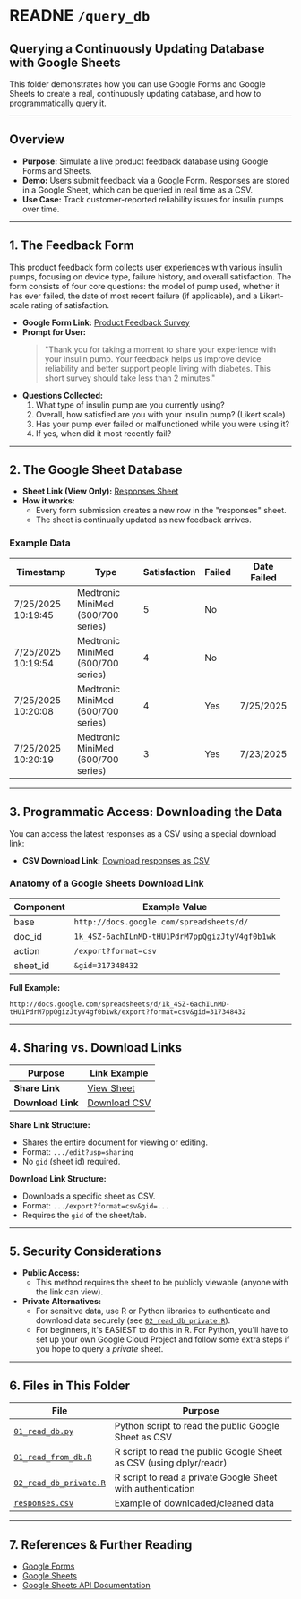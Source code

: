 # READNE `/query_db`

## Querying a Continuously Updating Database with Google Sheets

This folder demonstrates how you can use Google Forms and Google Sheets to create a real, continuously updating database, and how to programmatically query it.

---

## Overview

- **Purpose:** Simulate a live product feedback database using Google Forms and Sheets.
- **Demo:** Users submit feedback via a Google Form. Responses are stored in a Google Sheet, which can be queried in real time as a CSV.
- **Use Case:** Track customer-reported reliability issues for insulin pumps over time.

---

## 1. The Feedback Form

This product feedback form collects user experiences with various insulin pumps, focusing on device type, failure history, and overall satisfaction. The form consists of four core questions: the model of pump used, whether it has ever failed, the date of most recent failure (if applicable), and a Likert-scale rating of satisfaction. 

- **Google Form Link:** [Product Feedback Survey](https://forms.gle/KcAkbKWzXJy79tXM8)
- **Prompt for User:**
  > "Thank you for taking a moment to share your experience with your insulin pump. Your feedback helps us improve device reliability and better support people living with diabetes. This short survey should take less than 2 minutes."
- **Questions Collected:**
  1. What type of insulin pump are you currently using?
  2. Overall, how satisfied are you with your insulin pump? (Likert scale)
  3. Has your pump ever failed or malfunctioned while you were using it?
  4. If yes, when did it most recently fail?

---

## 2. The Google Sheet Database

- **Sheet Link (View Only):** [Responses Sheet](https://docs.google.com/spreadsheets/d/1k_4SZ-6achILnMD-tHU1PdrM7ppQgizJtyV4gf0b1wk/edit?usp=sharing)
- **How it works:**
  - Every form submission creates a new row in the "responses" sheet.
  - The sheet is continually updated as new feedback arrives.

### Example Data

| Timestamp         | Type                              | Satisfaction | Failed | Date Failed |
|-------------------|-----------------------------------|--------------|--------|-------------|
| 7/25/2025 10:19:45| Medtronic MiniMed (600/700 series)| 5            | No     |             |
| 7/25/2025 10:19:54| Medtronic MiniMed (600/700 series)| 4            | No     |             |
| 7/25/2025 10:20:08| Medtronic MiniMed (600/700 series)| 4            | Yes    | 7/25/2025   |
| 7/25/2025 10:20:19| Medtronic MiniMed (600/700 series)| 3            | Yes    | 7/23/2025   |

---

## 3. Programmatic Access: Downloading the Data

You can access the latest responses as a CSV using a special download link:

- **CSV Download Link:**
  [Download responses as CSV](http://docs.google.com/spreadsheets/d/1k_4SZ-6achILnMD-tHU1PdrM7ppQgizJtyV4gf0b1wk/export?format=csv&gid=317348432)

### Anatomy of a Google Sheets Download Link

| Component | Example Value |
|-----------|--------------|
| base      | `http://docs.google.com/spreadsheets/d/` |
| doc_id    | `1k_4SZ-6achILnMD-tHU1PdrM7ppQgizJtyV4gf0b1wk` |
| action    | `/export?format=csv` |
| sheet_id  | `&gid=317348432` |

**Full Example:**
```
http://docs.google.com/spreadsheets/d/1k_4SZ-6achILnMD-tHU1PdrM7ppQgizJtyV4gf0b1wk/export?format=csv&gid=317348432
```

---

## 4. Sharing vs. Download Links

| Purpose         | Link Example |
|-----------------|-------------|
| **Share Link**  | [View Sheet](https://docs.google.com/spreadsheets/d/1k_4SZ-6achILnMD-tHU1PdrM7ppQgizJtyV4gf0b1wk/edit?usp=sharing) |
| **Download Link** | [Download CSV](http://docs.google.com/spreadsheets/d/1k_4SZ-6achILnMD-tHU1PdrM7ppQgizJtyV4gf0b1wk/export?format=csv&gid=317348432) |

**Share Link Structure:**
- Shares the entire document for viewing or editing.
- Format: `.../edit?usp=sharing`
- No `gid` (sheet id) required.

**Download Link Structure:**
- Downloads a specific sheet as CSV.
- Format: `.../export?format=csv&gid=...`
- Requires the `gid` of the sheet/tab.

---

## 5. Security Considerations

- **Public Access:**
  - This method requires the sheet to be publicly viewable (anyone with the link can view).
- **Private Alternatives:**
  - For sensitive data, use R or Python libraries to authenticate and download data securely (see [`02_read_db_private.R`](https://github.com/timothyfraser/foundations/tree/main/query_db/02_read_db_private.R)).
  - For beginners, it's EASIEST to do this in R. For Python, you'll have to set up your own Google Cloud Project and follow some extra steps if you hope to query a *private* sheet.

---

## 6. Files in This Folder

| File                  | Purpose |
|-----------------------|---------|
| [`01_read_db.py`](https://github.com/timothyfraser/foundations/tree/main/query_db/01_read_db.py)       | Python script to read the public Google Sheet as CSV |
| [`01_read_from_db.R`](https://github.com/timothyfraser/foundations/tree/main/query_db/01_read_from_db.R)   | R script to read the public Google Sheet as CSV (using dplyr/readr) |
| [`02_read_db_private.R`](https://github.com/timothyfraser/foundations/tree/main/query_db/02_read_db_private.R)| R script to read a private Google Sheet with authentication |
| [`responses.csv`](https://github.com/timothyfraser/foundations/tree/main/query_db/responses.csv)       | Example of downloaded/cleaned data |

---

## 7. References & Further Reading

- [Google Forms](https://www.google.com/forms/about/)
- [Google Sheets](https://www.google.com/sheets/about/)
- [Google Sheets API Documentation](https://developers.google.com/sheets/api)  